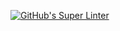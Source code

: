 [![GitHub's Super Linter](https://github.com//maliksalem1/ICS2O-intro-04-CSharp/workflows/GitHub's%20Super%20Linter/badge.svg)](https://github.com/maliksalem1/ICS2O-intro-04-CSharp/actions)
